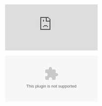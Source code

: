 ![alt text](https://github.com/benyoo1104/Discord-Assistant-Bot/blob/main/Discord%20Assistant%20Bot%20Poster.pdf)

![alt text](https://github.com/benyoo1104/Discord-Assistant-Bot/blob/main/Discord%20Assistant%20Bot%20IEEE.doc)
